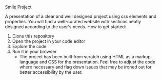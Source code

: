 Smile Project

A presentation of a clear and well designed project using css elements and properties. You will find a well-curated website with sections neatly designed according to the user's needs.
How to get started:
1. Clone this repository
2. Open the project in your code editor
3. Explore the code
4. Run it in your browser
   - The project has been built from scratch using HTML as a markup language and CSS for the presentation. Feel free to adjust the code where necessary and flag down issues that may be ironed out for better accessibility by the user.
